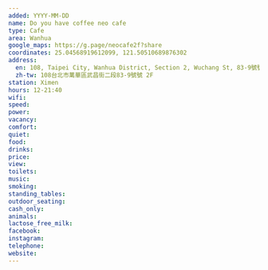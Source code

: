 ```yaml
---
added: YYYY-MM-DD
name: Do you have coffee neo cafe
type: Cafe
area: Wanhua
google_maps: https://g.page/neocafe2f?share
coordinates: 25.04568919612099, 121.50510689876302
address:
  en: 108, Taipei City, Wanhua District, Section 2, Wuchang St, 83-9號號 2F
  zh-tw: 108台北市萬華區武昌街二段83-9號號 2F
station: Ximen
hours: 12-21:40
wifi: 
speed: 
power: 
vacancy: 
comfort: 
quiet: 
food: 
drinks: 
price: 
view: 
toilets: 
music: 
smoking: 
standing_tables: 
outdoor_seating: 
cash_only: 
animals: 
lactose_free_milk: 
facebook: 
instagram: 
telephone: 
website: 
---
```

